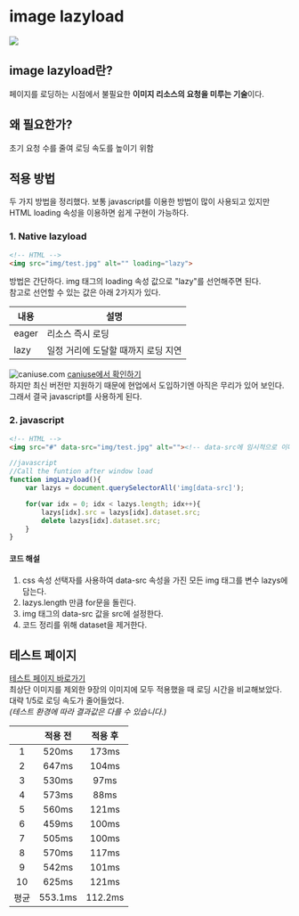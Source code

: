 # **image lazyload**

![](https://cdn.jsdelivr.net/gh/fe-jw/J-Web/posts/2022/0520/thumb.jpg)

## **image lazyload란?**
페이지를 로딩하는 시점에서 불필요한 **이미지 리소스의 요청을 미루는 기술**이다. 

## **왜 필요한가?**
초기 요청 수를 줄여 로딩 속도를 높이기 위함

## **적용 방법**
두 가지 방법을 정리했다.
보통 javascript를 이용한 방법이 많이 사용되고 있지만 HTML loading 속성을 이용하면 쉽게 구현이 가능하다.

### **1. Native lazyload**
```html
<!-- HTML -->
<img src="img/test.jpg" alt="" loading="lazy">
```
방법은 간단하다. img 태그의 loading 속성 값으로 "lazy"를 선언해주면 된다.<br>
참고로 선언할 수 있는 값은 아래 2가지가 있다.

|내용|설명|
|---|---|
|eager|리소스 즉시 로딩|
|lazy|일정 거리에 도달할 때까지 로딩 지연|

![caniuse.com](https://cdn.jsdelivr.net/gh/fe-jw/J-Web/posts/2022/0520/img_1.jpg)
[caniuse에서 확인하기](https://caniuse.com/?search=loading)<br>
하지만 최신 버전만 지원하기 때문에 현업에서 도입하기엔 아직은 무리가 있어 보인다.<br>
그래서 결국 javascript를 사용하게 된다.

### **2. javascript**
```html
<!-- HTML -->
<img src="#" data-src="img/test.jpg" alt=""><!-- data-src에 임시적으로 이미지 경로를 저장 -->
```

```javascript
//javascript
//Call the funtion after window load
function imgLazyload(){
	var lazys = document.querySelectorAll('img[data-src]');

	for(var idx = 0; idx < lazys.length; idx++){
		lazys[idx].src = lazys[idx].dataset.src;
		delete lazys[idx].dataset.src;
	}
}
```
#### **코드 해설**
1. css 속성 선택자를 사용하여 data-src 속성을 가진 모든 img 태그를 변수 lazys에 담는다.
2. lazys.length 만큼 for문을 돌린다.
3. img 태그의 data-src 값을 src에 설정한다.
4. 코드 정리를 위해 dataset을 제거한다.

## **테스트 페이지**
[테스트 페이지 바로가기](https://fe-jw.github.io/J-Web/posts/2022/0520/lazyload.html)<br>
최상단 이미지를 제외한 9장의 이미지에 모두 적용했을 때 로딩 시간을 비교해보았다.<br>
대략 1/5로 로딩 속도가 줄어들었다.<br>
_(테스트 환경에 따라 결과값은 다를 수 있습니다.)_

||적용 전|적용 후|
|:---:|:------:|:---:|
|1|520ms|173ms|
|2|647ms|104ms|
|3|530ms|97ms|
|4|573ms|88ms|
|5|560ms|121ms|
|6|459ms|100ms|
|7|505ms|100ms|
|8|570ms|117ms|
|9|542ms|101ms|
|10|625ms|121ms|
|평균|553.1ms|112.2ms|